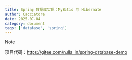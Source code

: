 ```yaml
---
title: Spring 数据库实现：MyBatis 与 Hibernate
author: Cacciatore
date: 2025-07-04
category: document
tags: ['database', 'spring']
---
```


> [!NOTE]
>
> 项目代码：https://gitee.com/nulla_in/spring-database-demo

